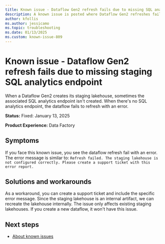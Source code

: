 ```yaml
---
title: Known issue - Dataflow Gen2 refresh fails due to missing SQL analytics endpoint
description: A known issue is posted where Dataflow Gen2 refreshes fail due to missing staging SQL analytics endpoint.
author: kfollis
ms.author: jessicamo
ms.topic: troubleshooting  
ms.date: 01/13/2025
ms.custom: known-issue-809
---
```


# Known issue - Dataflow Gen2 refresh fails due to missing staging SQL analytics endpoint

When a Dataflow Gen2 creates its staging lakehouse, sometimes the associated SQL analytics endpoint isn't created. When there's no SQL analytics endpoint, the dataflow fails to refresh with an error.

**Status:** Fixed: January 13, 2025

**Product Experience:** Data Factory

## Symptoms

If you face this known issue, you see the dataflow refresh fail with an error. The error message is similar to: `Refresh failed. The staging lakehouse is not configured correctly. Please create a support ticket with this error report.`

## Solutions and workarounds

As a workaround, you can create a support ticket and include the specific error message. Since the staging lakehouse is an internal artifact, we can recreate the lakehouse internally. The issue only affects existing staging lakehouses. If you create a new dataflow, it won't have this issue.

## Next steps

- [About known issues](https://support.fabric.microsoft.com/known-issues)

